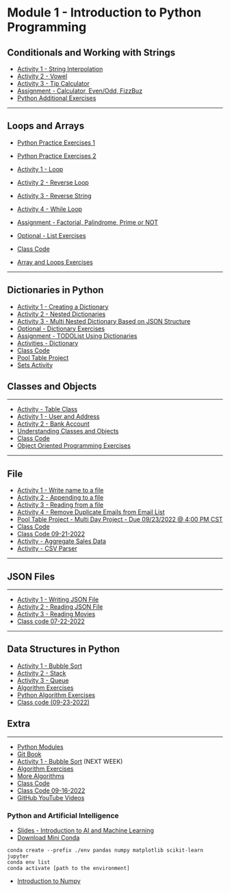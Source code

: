 # Module 1 - Introduction to Python Programming

## Conditionals and Working with Strings 

- [Activity 1 - String Interpolation](/module1/resources/string-interop.md)
- [Activity 2 - Vowel](/module1/resources/vowel.md)
- [Activity 3 - Tip Calculator](/module1/resources/tip-calculator.md)
- [Assignment - Calculator, Even/Odd, FizzBuz](/module1/resources/calc.md)
- [Python Additional Exercises](https://learnpythonthehardway.org/book/)

---

## Loops and Arrays 

- [Python Practice Exercises 1](https://www.practicepython.org/exercises/)
- [Python Practice Exercises 2](https://www.w3resource.com/python-exercises/)
- [Activity 1 - Loop](/module1/resources/hello-loops.md)
- [Activity 2 - Reverse Loop](/module1/resources/reverse-loop.md)
- [Activity 3 - Reverse String](/module1/resources/reverse-string.md) 
- [Activity 4 - While Loop](/module1/resources/while-loop.md)
- [Assignment - Factorial, Palindrome, Prime or NOT](/module1/resources/factorial.md)
- [Optional - List Exercises](/module1/resources/optional-list-exercises.md) 

- [Class Code](https://gist.github.com/azamsharp/741fcd6305446228d695ef02268f3d5e)

- [Array and Loops Exercises](resources/arrays-loops.md)

--- 
## Dictionaries in Python  

- [Activity 1 - Creating a Dictionary](/module1/resources/creating-a-dictionary.md) 
- [Activity 2 - Nested Dictionaries](/module1/resources/nested-dictionaries.md) 
- [Activity 3 - Multi Nested Dictionary Based on JSON Structure](/module1/resources/multi-nested-dict-json-structure.md) 
- [Optional - Dictionary Exercises](/module1/resources/optional-dictionary.md) 
- [Assignment - TODOList Using Dictionaries](/module1/resources/todolist-using-dictionaries.md)
- [Activities - Dictionary](/module1/resources/dictionaries.md)
- [Class Code](https://gist.github.com/azamsharp/47e034509d8f5e701d65c4e0c80bb8ce)
- [Pool Table Project](/module1/resources/pool-table.md)
- [Sets Activity](/module1/resources/sets-activity.md)

## Classes and Objects 
---
- [Activity - Table Class](/module1/resources/table.md)
- [Activity 1 - User and Address](/module1/resources/user-and-address.md)
- [Activity 2 - Bank Account](/module1/resources/bank-account.md)
- [Understanding Classes and Objects](https://www.dummies.com/programming/java/understanding-classes-and-objects/)
- [Class Code](https://gist.github.com/azamsharp/ae761b3066295d03a1184a1074a6ebd8)
- [Object Oriented Programming Exercises](resources/oop-exercises.md)



<!-- 
## Unit Testing 

- [Python Data Types](https://learn.digitalcrafts.com/immersive/lessons/solving-problems-using-code/intro-to-python/#what-are-the-essential-elements-of-programming)
- [Activity 1 - Exceptions](/module1/resources/exceptions.md) 
- [Activity 2 - Calculator Unit Tests](/module1/resources/calculor-unit-tests.md) 
- [Activity 3 - Palindrome Unit Tests](/module1/resources/palindrome-unit-tests.md) 
- [Activity 4 - Factorial Unit Tests](/module1/resources/factorial-unit-tests.md) 
- [Activity 5 - Employee Raise Unit Test](/module1/resources/employee-raise-unit-tests.md)
- [Assignment - Exception Handling and Unit Tests for Grocery App](/module1/resources/exception-handling-grocery-app.md) 
- [Class Code](https://gist.github.com/azamsharp/98fc92dcf2fc75ad3d782a1442735be6)
--> 

---

## File 
- [Activity 1 - Write name to a file](/module1/resources/write-name-file.md)
- [Activity 2 - Appending to a file](/module1/resources/append-file.md)
- [Activity 3 - Reading from a file](/module1/resources/read-file.md) 
- [Activity 4 - Remove Duplicate Emails from Email List](/module1/resources/remove-dup-emails-from-list.md)
- [Pool Table Project - Multi Day Project - Due 09/23/2022 @ 4:00 PM CST](day3/assignments/pool-table-app.md)
- [Class Code](day3/code-downloads/writing-files.zip)
- [Class Code 09-21-2022](https://gist.github.com/azamsharp/daf604477d37fa62340f5169a29a6770)
- [Activity - Aggregate Sales Data](/module1/resources/aggregate-sales-data.md)
- [Activity - CSV Parser](/module1/resources/csv-parser.md)

--- 
## JSON Files 
---
- [Activity 1 - Writing JSON File](/module1/resources/writing-json-file.md)
- [Activity 2 - Reading JSON File](/module1/resources/reading-json-file.md)
- [Activity 3 - Reading Movies](/module1/resources/reading-movies.md)
- [Class code 07-22-2022](https://gist.github.com/azamsharp/1f9e92328554fc0c060f770871c74461)
---

## Data Structures in Python
- [Activity 1 - Bubble Sort](/module1/resources/bubble-sort.md)
- [Activity 2 - Stack](/module1/resources/stack.md)
- [Activity 3 - Queue](/module1/resources/queue.md)
- [Algorithm Exercises](/module1/resources/algo.md)
- [Python Algorithm Exercises](/module1/resources/python_algos.md)
- [Class code (09-23-2022)](https://gist.github.com/azamsharp/760f8c7603593e7c18bc6c373fa8fffe)



## Extra 

---

- [Python Modules](https://www.geeksforgeeks.org/python-modules/)
- [Git Book](https://git-scm.com/book/en/v2)
- [Activity 1 - Bubble Sort](day5/activities/bubble-sort.md) (NEXT WEEK) 
- [Algorithm Exercises](day5/activities/algo.md)
- [More Algorithms](day5/code-downloads/pythonAlgos.zip) 
- [Class Code](day5/code-downloads/modules-reviews.zip)
- [Class Code 09-16-2022](https://gist.github.com/azamsharp/6f4b443afe263c0c30815c8e05661306)
- [GitHub YouTube Videos](https://www.youtube.com/watch?v=Kc1L-TQjZZY&list=PLDMXqpbtInQiSpxYyd8AxmJCVE7equijT)

### Python and Artificial Intelligence

- [Slides - Introduction to AI and Machine Learning](../Slides/202-Module-5-Introduction-to-AI-and-ML.key)
- [Download Mini Conda](https://docs.anaconda.com/free/miniconda/index.html)

```
conda create --prefix ./env pandas numpy matplotlib scikit-learn jupyter
conda env list 
conda activate [path to the environment]
```

- [Introduction to Numpy]()
